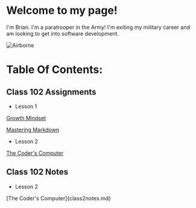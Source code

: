 # Welcome to my page! 

I'm Brian. I'm a paratrooper in the Army! I'm exiting my military career and am looking to get into software development.

![Airborne](https://api.army.mil/e2/c/images/2013/12/13/324627/size0.jpg) 


# Table Of Contents:

## Class 102 Assignments

- Lesson 1

[Growth Mindset](growthmindset.md)


[Mastering Markdown](markdown.md) 


- Lesson 2

[The Coder's Computer](coderscomputer.md)

## Class 102 Notes

- Lesson 2

[The Coder's Computer]{class2notes.md}



